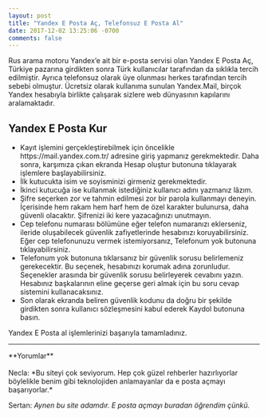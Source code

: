 ```yaml
---
layout: post
title: "Yandex E Posta Aç, Telefonsuz E Posta Al"
date: 2017-12-02 13:25:06 -0700
comments: false
---
```


Rus arama motoru Yandex’e ait bir e-posta servisi olan Yandex E Posta Aç, Türkiye pazarına girdikten sonra Türk kullanıcılar tarafından da sıklıkla tercih edilmiştir. Ayrıca telefonsuz olarak üye olunması herkes tarafından tercih sebebi olmuştur. Ücretsiz olarak kullanıma sunulan Yandex.Mail, birçok Yandex hesabıyla birlikte çalışarak sizlere web dünyasının kapılarını aralamaktadır.

<h2>Yandex E Posta Kur</h2>
<ul><li>Kayıt işlemini gerçekleştirebilmek için öncelikle https://mail.yandex.com.tr/ adresine giriş yapmanız gerekmektedir. Daha sonra, karşımıza çıkan ekranda Hesap oluştur butonuna tıklayarak işlemlere başlayabilirsiniz.</li>
<li>İlk kutucukta isim ve soyisminizi girmeniz gerekmektedir.</li>
<li>İkinci kutucuğa ise kullanmak istediğiniz kullanıcı adını yazmanız lâzım.</li>
<li>Şifre seçerken zor ve tahmin edilmesi zor bir parola kullanmayı deneyin. İçerisinde hem rakam hem harf hem de özel karakter bulunursa, daha güvenli olacaktır. Şifrenizi iki kere yazacağınızı unutmayın.</li>
<li>Cep telefonu numarası bölümüne eğer telefon numaranızı eklerseniz, ileride oluşabilecek güvenlik zafiyetlerinde hesabınızı koruyabilirsiniz. Eğer cep telefonunuzu vermek istemiyorsanız, Telefonum yok butonuna tıklayabilirsiniz.</li>
<li>Telefonum yok butonuna tıklarsanız bir güvenlik sorusu belirlemeniz gerekecektir. Bu seçenek, hesabınızı korumak adına zorunludur. Seçenekler arasında bir güvenlik sorusu belirleyerek cevabını yazın. Hesabınız başkalarının eline geçerse geri almak için bu soru cevap sistemini kullanacaksınız.</li>
<li>Son olarak ekranda beliren güvenlik kodunu da doğru bir şekilde girdikten sonra kullanıcı sözleşmesini kabul ederek Kaydol butonuna basın.</li></ul>

Yandex E Posta al işlemlerinizi başarıyla tamamladınız.

<hr>
**Yorumlar**<br/><br/>
Necla: *Bu siteyi çok seviyorum. Hep çok güzel rehberler hazırlıyorlar böylelikle benim gibi teknolojiden anlamayanlar da e posta açmayı başarıyorlar.*

Sertan: *Aynen bu site adamdır. E posta açmayı buradan öğrendim çünkü.*
